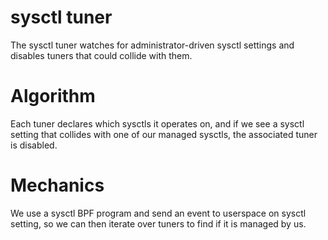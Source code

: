 # sysctl tuner

The sysctl tuner watches for administrator-driven sysctl settings
and disables tuners that could collide with them.

# Algorithm

Each tuner declares which sysctls it operates on, and if we see
a sysctl setting that collides with one of our managed sysctls,
the associated tuner is disabled.

# Mechanics

We use a sysctl BPF program and send an event to userspace on
sysctl setting, so we can then iterate over tuners to find if
it is managed by us.
